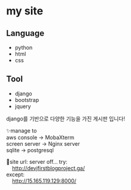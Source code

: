 


# my site



## Language

- python
- html
- css

## Tool

- django
- bootstrap
- jquery

django를 기반으로 다양한 기능을 가진 게시판 입니다!

✨manage to  
aws console -> MobaXterm  
screen server -> Nginx server  
sqlite -> postgresql

🎊site url:  server off...
try:  
&nbsp; &nbsp; http://devjfirstblogproject.ga/  
except:  
&nbsp; &nbsp; http://15.165.119.129:8000/

